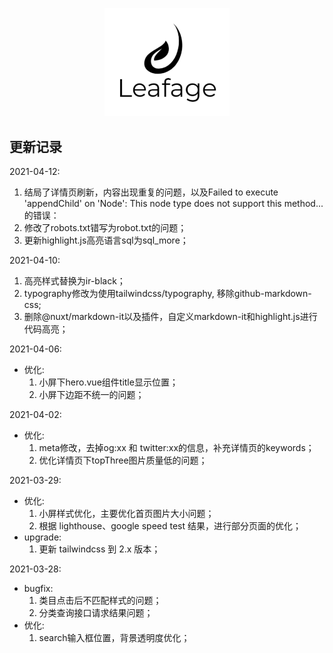 <p align="center">
  <a href="https://www.leafage.top" title="logo" target="_blank">
    <img alt="Leafage Logo" width="200" src="static/logo.svg">
  </a>
</p>

## 更新记录

2021-04-12: 
  1. 结局了详情页刷新，内容出现重复的问题，以及Failed to execute 'appendChild' on 'Node': This node type does not support this method...的错误：
  2. 修改了robots.txt错写为robot.txt的问题；
  3. 更新highlight.js高亮语言sql为sql_more；

2021-04-10: 
  1. 高亮样式替换为ir-black；
  2. typography修改为使用tailwindcss/typography, 移除github-markdown-css;
  3. 删除@nuxt/markdown-it以及插件，自定义markdown-it和highlight.js进行代码高亮；

2021-04-06: 
- 优化: 
  1. 小屏下hero.vue组件title显示位置；
  2. 小屏下边距不统一的问题；

2021-04-02: 
- 优化: 
  1. meta修改，去掉og:xx 和 twitter:xx的信息，补充详情页的keywords；
  2. 优化详情页下topThree图片质量低的问题；

2021-03-29: 
- 优化: 
  1. 小屏样式优化，主要优化首页图片大小问题；
  2. 根据 lighthouse、google speed test 结果，进行部分页面的优化；
- upgrade:
  1. 更新 tailwindcss 到 2.x 版本；

2021-03-28: 
- bugfix: 
  1. 类目点击后不匹配样式的问题；
  2. 分类查询接口请求结果问题；
- 优化:
  1. search输入框位置，背景透明度优化； 
